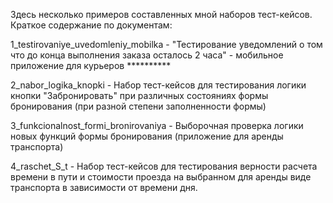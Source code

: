 Здесь несколько примеров составленных мной наборов тест-кейсов.
Краткое содержание по документам:

1_testirovaniye_uvedomleniy_mobilka - "Тестирование уведомлений о том что до 
конца выполнения заказа осталось 2 часа" - мобильное
приложение для курьеров **********

2_nabor_logika_knopki - Набор тест-кейсов для тестирования логики 
кнопки "Забронировать" при различных состояниях формы
бронирования (при разной степени заполненности формы)

3_funkcionalnost_formi_bronirovaniya - Выборочная проверка логики новых функций 
формы бронирования (приложение для аренды транспорта)

4_raschet_S_t - Набор тест-кейсов для тестирования верности расчета 
времени в пути и стоимости проезда
на выбранном для аренды виде транспорта в зависимости от времени дня.
